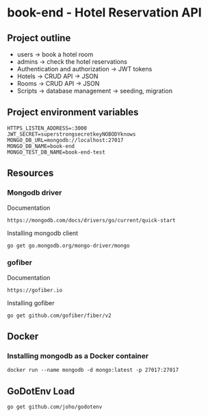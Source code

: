 # book-end - Hotel Reservation API

## Project outline
- users -> book a hotel room
- admins -> check the hotel reservations
- Authentication and authorization -> JWT tokens
- Hotels -> CRUD API -> JSON
- Rooms -> CRUD API -> JSON
- Scripts -> database management -> seeding, migration


## Project environment variables
```
HTTPS_LISTEN_ADDRESS=:3000
JWT_SECRET=superstrongsecretkeyNOBODYknows
MONGO_DB_URL=mongodb://localhost:27017
MONGO_DB_NAME=book-end
MONGO_TEST_DB_NAME=book-end-test

```

## Resources
### Mongodb driver 
Documentation
```
https://mongodb.com/docs/drivers/go/current/quick-start
```

Installing mongodb client
```
go get go.mongodb.org/mongo-driver/mongo
```

### gofiber 
Documentation
```
https://gofiber.io
```

Installing gofiber
```
go get github.com/gofiber/fiber/v2
```

## Docker
### Installing mongodb as a Docker container
```
docker run --name mongodb -d mongo:latest -p 27017:27017
```

## GoDotEnv Load
```
go get github.com/joho/godotenv
```